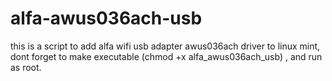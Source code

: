 # alfa-awus036ach-usb
this is a script to add alfa wifi usb adapter awus036ach driver to linux mint,
dont forget to make executable (chmod +x alfa_awus036ach_usb) , and run as root.
